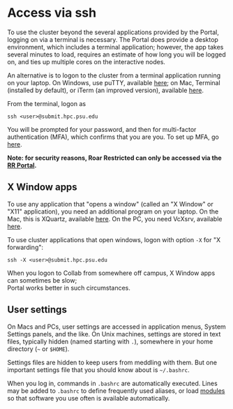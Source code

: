 # Access via ssh

To use the cluster beyond the several applications provided by the Portal,
logging on via a terminal is necessary.
The Portal does provide a desktop environment,
which includes a terminal application;
however, the app takes several minutes to load,
requires an estimate of how long you will be logged on,
and ties up multiple cores on the interactive nodes.

An alternative is to logon to the cluster
from a terminal application running on your laptop.
On Windows, use puTTY, available [here](https://www.putty.org);
on Mac, Terminal (installed by default), 
or iTerm  (an improved version), available [here](https://iterm2.com).

From the terminal, logon as
```
ssh <user>@submit.hpc.psu.edu
```

You will be prompted for your password, 
and then for multi-factor authentication (MFA), 
which confirms that you are you.  To set up MFA, 
go [here](https://accounts.psu.edu/2fa).

**Note:  for security reasons, Roar Restricted can only be accessed
via the [RR Portal](15_RoarRestricted.md).**

## X Window apps

To use any application that "opens a window"
(called an  "X Window" or "X11" application), 
you need an additional program on your laptop.
On the Mac, this is XQuartz, available [here](https://www.xquartz.org).
On the PC, you need VcXsrv, available [here](https://sourceforge.net/projects/vcxsrv/).

To use cluster applications that open windows, logon with
option `-X` for "X forwarding":
```
ssh -X <user>@submit.hpc.psu.edu
```
When you logon to Collab from somewhere off campus,
X Window apps can sometimes be slow;  
Portal works better in such circumstances.

## User settings

On Macs and PCs, user settings are accessed in application menus,
System Settings panels, and the like.
On Unix machines, settings are stored in text files, 
typically hidden (named starting with `.`),
somewhere in your home directory (`~` or `$HOME`).

Settings files are hidden to keep users from meddling with them.
But one important settings file that you should know about is `~/.bashrc`.

When you log in, commands in `.bashrc` are automatically executed.
Lines may be added to `.bashrc` to define frequently used aliases, 
or load [modules](12_LoadingSoftware.md) so that software you use often
is available automatically.
